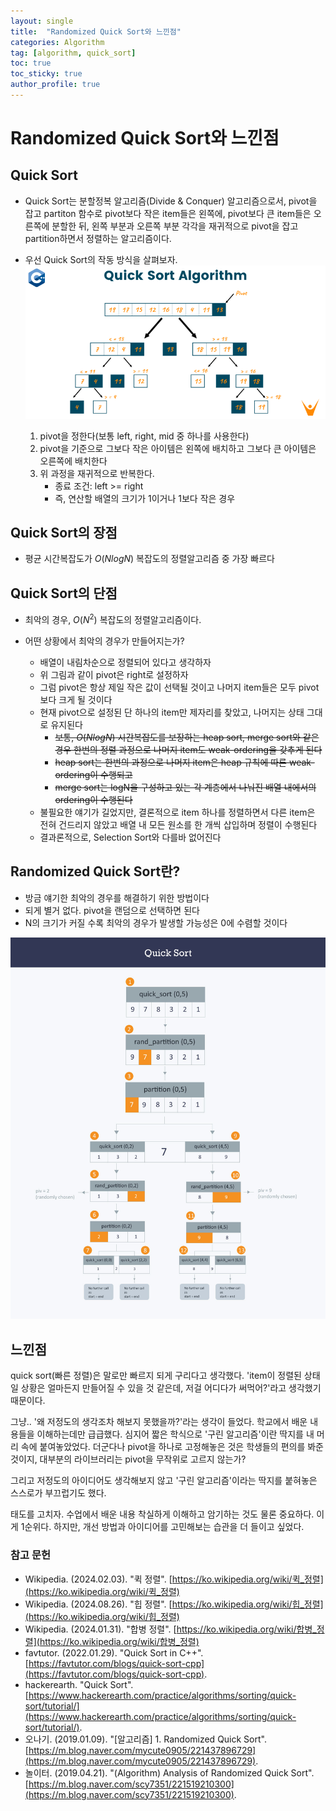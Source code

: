 ```yaml
---
layout: single
title:  "Randomized Quick Sort와 느낀점"
categories: Algorithm
tag: [algorithm, quick_sort]
toc: true
toc_sticky: true
author_profile: true
---
```


# Randomized Quick Sort와 느낀점
## Quick Sort
- Quick Sort는 분할정복 알고리즘(Divide & Conquer) 알고리즘으로서, pivot을 잡고 partiton 함수로 pivot보다 작은 item들은 왼쪽에, pivot보다 큰 item들은 오른쪽에 분할한 뒤, 왼쪽 부분과 오른쪽 부분 각각을 재귀적으로 pivot을 잡고 partition하면서 정렬하는 알고리즘이다.

- 우선 Quick Sort의 작동 방식을 살펴보자.
![quick_sort](/images/2024-10-04-randomized_quick_sort/quick_sort_algorithm.png)
    1. pivot을 정한다(보통 left, right, mid 중 하나를 사용한다)
    2. pivot을 기준으로 그보다 작은 아이템은 왼쪽에 배치하고 그보다 큰 아이템은 오른쪽에 배치한다
    3. 위 과정을 재귀적으로 반복한다.
        - 종료 조건: left >= right
        - 즉, 연산할 배열의 크기가 1이거나 1보다 작은 경우

## Quick Sort의 장점
- 평균 시간복잡도가 $O(NlogN)$ 복잡도의 정렬알고리즘 중 가장 빠르다

## Quick Sort의 단점
- 최악의 경우, $O(N^2)$ 복잡도의 정렬알고리즘이다.

- 어떤 상황에서 최악의 경우가 만들어지는가?
    - 배열이 내림차순으로 정렬되어 있다고 생각하자
    - 위 그림과 같이 pivot은 right로 설정하자
    - 그럼 pivot은 항상 제일 작은 값이 선택될 것이고 나머지 item들은 모두 pivot보다 크게 될 것이다
    - 현재 pivot으로 설정된 단 하나의 item만 제자리를 찾았고, 나머지는 상태 그대로 유지된다
        - ~~보통, $O(NlogN)$ 시간복잡도를 보장하는 heap sort, merge sort와 같은 경우 한번의 정렬 과정으로 나머지 item도 weak-ordering을 갖추게 된다~~
        - ~~heap sort는 한번의 과정으로 나머지 item은 heap 규칙에 따른 weak-ordering이 수행되고~~
        - ~~merge sort는 logN을 구성하고 있는 각 계층에서 나눠진 배열 내에서의 ordering이 수행된다~~
    - 불필요한 얘기가 길었지만, 결론적으로 item 하나를 정렬하면서 다른 item은 전혀 건드리지 않았고 배열 내 모든 원소를 한 개씩 삽입하며 정렬이 수행된다
    - 결과론적으로, Selection Sort와 다를바 없어진다

## Randomized Quick Sort란?
- 방금 얘기한 최악의 경우를 해결하기 위한 방법이다
- 되게 별거 없다. pivot을 랜덤으로 선택하면 된다
- N의 크기가 커질 수록 최악의 경우가 발생할 가능성은 0에 수렴할 것이다

![randomized_quick_sort](/images/2024-10-04-randomized_quick_sort/randomized_quick_sort.jpg)

## 느낀점
quick sort(빠른 정렬)은 말로만 빠르지 되게 구리다고 생각했다. 'item이 정렬된 상태일 상황은 얼마든지 만들어질 수 있을 것 같은데, 저걸 어디다가 써먹어?'라고 생각했기 때문이다.

그냥.. '왜 저정도의 생각조차 해보지 못했을까?'라는 생각이 들었다. 학교에서 배운 내용들을 이해하는데만 급급했다. 심지어 짧은 학식으로 '구린 알고리즘'이란 딱지를 내 머리 속에 붙여놓았었다. 더군다나 pivot을 하나로 고정해놓은 것은 학생들의 편의를 봐준 것이지, 대부분의 라이브러리는 pivot을 무작위로 고르지 않는가?

그리고 저정도의 아이디어도 생각해보지 않고 '구린 알고리즘'이라는 딱지를 붙혀놓은 스스로가 부끄럽기도 했다.

태도를 고치자. 수업에서 배운 내용 착실하게 이해하고 암기하는 것도 물론 중요하다. 이게 1순위다. 하지만, 개선 방법과 아이디어를 고민해보는 습관을 더 들이고 싶었다.

### 참고 문헌
- Wikipedia. (2024.02.03). "퀵 정렬". [https://ko.wikipedia.org/wiki/퀵_정렬](https://ko.wikipedia.org/wiki/퀵_정렬)
- Wikipedia. (2024.08.26). "힙 정렬". [https://ko.wikipedia.org/wiki/힙_정렬](https://ko.wikipedia.org/wiki/힙_정렬)
- Wikipedia. (2024.01.31). "합병 정렬". [https://ko.wikipedia.org/wiki/합병_정렬](https://ko.wikipedia.org/wiki/합병_정렬)
- favtutor. (2022.01.29). "Quick Sort in C++". [https://favtutor.com/blogs/quick-sort-cpp](https://favtutor.com/blogs/quick-sort-cpp).
- hackerearth. "Quick Sort". [https://www.hackerearth.com/practice/algorithms/sorting/quick-sort/tutorial/](https://www.hackerearth.com/practice/algorithms/sorting/quick-sort/tutorial/).
- 오나기. (2019.01.09). "[알고리즘] 1. Randomized Quick Sort". [https://m.blog.naver.com/mycute0905/221437896729](https://m.blog.naver.com/mycute0905/221437896729).
- 놀이터. (2019.04.21). "(Algorithm) Analysis of Randomized Quick Sort". [https://m.blog.naver.com/scy7351/221519210300](https://m.blog.naver.com/scy7351/221519210300).